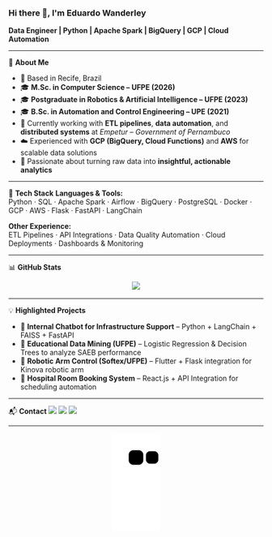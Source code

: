 ### Hi there 👋, I'm **Eduardo Wanderley**
**Data Engineer | Python | Apache Spark | BigQuery | GCP | Cloud Automation**

---

🚀 **About Me**
- 📍 Based in Recife, Brazil  
- 🎓 **M.Sc. in Computer Science – UFPE (2026)**  
- 🎓 **Postgraduate in Robotics & Artificial Intelligence – UFPE (2023)**  
- 🎓 **B.Sc. in Automation and Control Engineering – UPE (2021)**  
- 💼 Currently working with **ETL pipelines**, **data automation**, and **distributed systems** at *Empetur – Government of Pernambuco*  
- ☁️ Experienced with **GCP (BigQuery, Cloud Functions)** and **AWS** for scalable data solutions  
- 🧠 Passionate about turning raw data into **insightful, actionable analytics**

---

🧰 **Tech Stack**
**Languages & Tools:**  
Python · SQL · Apache Spark · Airflow · BigQuery · PostgreSQL · Docker · GCP · AWS · Flask · FastAPI · LangChain  

**Other Experience:**  
ETL Pipelines · API Integrations · Data Quality Automation · Cloud Deployments · Dashboards & Monitoring

---

📊 **GitHub Stats**
<div align="center">
  <img height="180em" src="https://github-readme-stats.vercel.app/api/top-langs/?username=eduardowanderleyde&layout=compact&langs_count=7&theme=dracula"/>
</div>

---

💡 **Highlighted Projects**
- 🧩 **Internal Chatbot for Infrastructure Support** – Python + LangChain + FAISS + FastAPI  
- 🧮 **Educational Data Mining (UFPE)** – Logistic Regression & Decision Trees to analyze SAEB performance  
- 🤖 **Robotic Arm Control (Softex/UFPE)** – Flutter + Flask integration for Kinova robotic arm  
- 🏥 **Hospital Room Booking System** – React.js + API Integration for scheduling automation  

---

📬 **Contact**
<a href="mailto:wanderley.eduardo@gmail.com"><img src="https://img.shields.io/badge/-Gmail-%23333?style=for-the-badge&logo=gmail&logoColor=white"></a>
<a href="https://linkedin.com/in/edu-wanderley"><img src="https://img.shields.io/badge/-LinkedIn-%230077B5?style=for-the-badge&logo=linkedin&logoColor=white"></a>
<a href="https://instagram.com/eduardovvanda"><img src="https://img.shields.io/badge/-Instagram-%23E4405F?style=for-the-badge&logo=instagram&logoColor=white"></a>

---

<div align="center">
  
  ![Snake animation](https://github.com/eduardowanderleyde/eduardowanderleyde/blob/output/github-contribution-grid-snake.svg)
</div>
